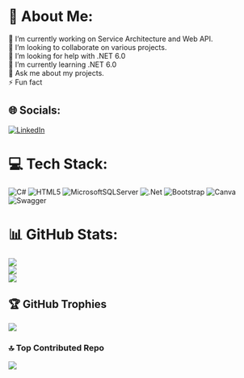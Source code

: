 # 💫 About Me:
🔭 I’m currently working on Service Architecture and Web API.<br>👯 I’m looking to collaborate on various projects.<br>🤝 I’m looking for help with .NET 6.0<br>🌱 I’m currently learning .NET 6.0<br>💬 Ask me about my projects.<br>⚡ Fun fact


## 🌐 Socials:
[![LinkedIn](https://img.shields.io/badge/LinkedIn-%230077B5.svg?logo=linkedin&logoColor=white)](https://linkedin.com/in/emirhan-çilingir-02ba00167) 

# 💻 Tech Stack:
![C#](https://img.shields.io/badge/c%23-%23239120.svg?style=for-the-badge&logo=c-sharp&logoColor=white) ![HTML5](https://img.shields.io/badge/html5-%23E34F26.svg?style=for-the-badge&logo=html5&logoColor=white) ![MicrosoftSQLServer](https://img.shields.io/badge/Microsoft%20SQL%20Sever-CC2927?style=for-the-badge&logo=microsoft%20sql%20server&logoColor=white) ![.Net](https://img.shields.io/badge/.NET-5C2D91?style=for-the-badge&logo=.net&logoColor=white) ![Bootstrap](https://img.shields.io/badge/bootstrap-%23563D7C.svg?style=for-the-badge&logo=bootstrap&logoColor=white) ![Canva](https://img.shields.io/badge/Canva-%2300C4CC.svg?style=for-the-badge&logo=Canva&logoColor=white) ![Swagger](https://img.shields.io/badge/-Swagger-%23Clojure?style=for-the-badge&logo=swagger&logoColor=white)
# 📊 GitHub Stats:
![](https://github-readme-stats.vercel.app/api?username=emrhnclngr&theme=onedark&hide_border=false&include_all_commits=true&count_private=false)<br/>
![](https://github-readme-streak-stats.herokuapp.com/?user=emrhnclngr&theme=onedark&hide_border=false)<br/>
![](https://github-readme-stats.vercel.app/api/top-langs/?username=emrhnclngr&theme=onedark&hide_border=false&include_all_commits=true&count_private=false&layout=compact)

## 🏆 GitHub Trophies
![](https://github-profile-trophy.vercel.app/?username=emrhnclngr&theme=onedark&no-frame=false&no-bg=false&margin-w=4)

### 🔝 Top Contributed Repo
![](https://github-contributor-stats.vercel.app/api?username=emrhnclngr&limit=5&theme=onedark&combine_all_yearly_contributions=true)

<!-- Proudly created with GPRM ( https://gprm.itsvg.in ) --> 
